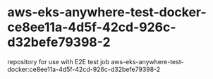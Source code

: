 # aws-eks-anywhere-test-docker-ce8ee11a-4d5f-42cd-926c-d32befe79398-2
repository for use with E2E test job aws-eks-anywhere-test-docker:ce8ee11a-4d5f-42cd-926c-d32befe79398-2
